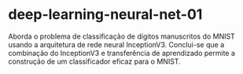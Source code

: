 # deep-learning-neural-net-01
Aborda o problema de classificação de dígitos manuscritos do MNIST usando a arquitetura de rede neural InceptionV3. Conclui-se que a combinação do InceptionV3 e transferência de aprendizado permite a construção de um classificador eficaz para o MNIST.

